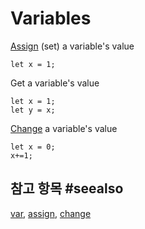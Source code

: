 # Variables

[Assign](/blocks/variables/assign) (set) a variable's value

```block
let x = 1;
```

Get a variable's value

```block
let x = 1;
let y = x;
```

[Change](/blocks/variables/change) a variable's value

```block
let x = 0;
x+=1;
```

## 참고 항목 #seealso

[var](/blocks/variables/var), [assign](/blocks/variables/assign), [change](/blocks/variables/change)